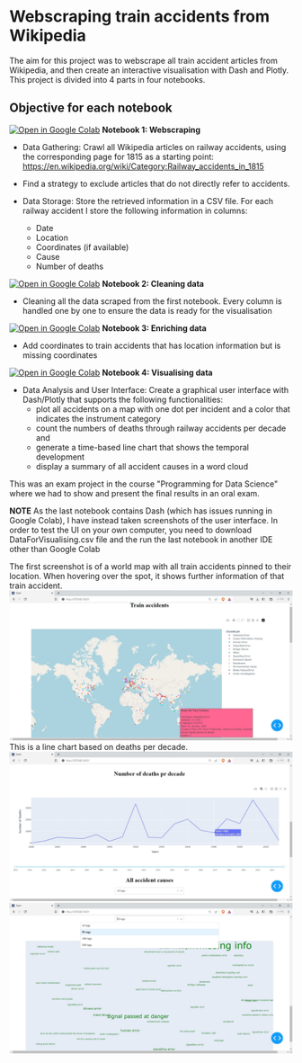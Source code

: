 # Webscraping train accidents from Wikipedia

The aim for this project was to webscrape all train accident articles from Wikipedia, and then create an interactive visualisation with Dash and Plotly. 
This project is divided into 4 parts in four notebooks.

## Objective for each notebook

[![Open in Google Colab](https://colab.research.google.com/assets/colab-badge.svg)](https://colab.research.google.com/github/Julardzija/Train-project/blob/main/Notebooks/1WebscrapingTrainAccidents.ipynb)
**Notebook 1: Webscraping** 


* Data Gathering: Crawl all Wikipedia articles on railway accidents, using the corresponding page for 1815 as a starting point: 
     https://en.wikipedia.org/wiki/Category:Railway_accidents_in_1815
     
* Find a strategy to exclude articles that do not directly refer to accidents.

* Data Storage: Store the retrieved information in a CSV file. For each railway accident I store the following information in columns: 
     - Date
     - Location
     - Coordinates (if available)
     - Cause
     - Number of deaths
       
       
[![Open in Google Colab](https://colab.research.google.com/assets/colab-badge.svg)](https://colab.research.google.com/github/Julardzija/Train-project/blob/main/Notebooks/2CleaningData.ipynb) **Notebook 2: Cleaning data**

* Cleaning all the data scraped from the first notebook. Every column is handled one by one to ensure the data is ready for the visualisation

[![Open in Google Colab](https://colab.research.google.com/assets/colab-badge.svg)](https://colab.research.google.com/github/Julardzija/Train-project/blob/main/Notebooks/3EnrichData.ipynb) **Notebook 3: Enriching data**

* Add coordinates to train accidents that has location information but is missing coordinates 

[![Open in Google Colab](https://colab.research.google.com/assets/colab-badge.svg)](https://colab.research.google.com/github/Julardzija/Train-project/blob/main/Notebooks/4VisualisingTrainAccidents.ipynb) **Notebook 4: Visualising data** 


* Data Analysis and User Interface: Create a graphical user interface with Dash/Plotly that supports the following functionalities:
     - plot all accidents on a map with one dot per incident and a color that indicates the instrument category
     - count the numbers of deaths through railway accidents per decade and 
     - generate a time-based line chart that shows the temporal development
     - display a summary of all accident causes in a word cloud




This was an exam project in the course "Programming for Data Science" where we had to show and present the final results in an oral exam.

**NOTE** 
As the last notebook contains Dash (which has issues running in Google Colab), I have instead taken screenshots of the user interface. In order to test the UI on your own computer, you need to download DataForVisualising.csv file and the run the last notebook in another IDE other than Google Colab

The first screenshot is of a world map with all train accidents pinned to their location. When hovering over the spot, it shows further information of that train accident.
![UI all accidents on world map with info](Images/Train%20accidents%20-%20dash%20UI.jpg)
This is a line chart based on deaths per decade. 
![UI line chart - death per decade](Images/Train%20accidents%20-%20dash%20UI%202.jpg)
![UI word cloud](Images/Train%20accidents%20-%20dash%20UI%203.jpg)



